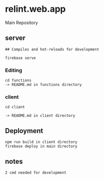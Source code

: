 # relint.web.app
Main Repository

## server
```
## Compiles and hot-reloads for development
```
```
firebase serve
```
### Editing
```
cd functions
-> README.md in functions directory
```

### client
```
cd client

-> README.md in client directory
```

## Deployment
```
npm run build in client directory
firebase deploy in main directory
```

## notes
```
2 cmd needed for development
```
